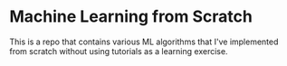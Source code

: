# Machine Learning from Scratch

This is a repo that contains various ML algorithms that I've implemented from scratch without using tutorials as a learning exercise.
